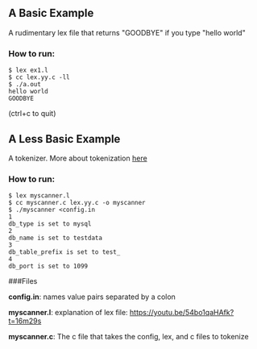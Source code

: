 ## A Basic Example
A rudimentary lex file that returns "GOODBYE" if you type "hello world"
### How to run:
	$ lex ex1.l
	$ cc lex.yy.c -ll
	$ ./a.out
	hello world
	GOODBYE

(ctrl+c to quit)

## A Less Basic Example
A tokenizer. More about tokenization [here](https://en.wikipedia.org/wiki/Tokenization_(lexical_analysis))

### How to run:
	$ lex myscanner.l
	$ cc myscanner.c lex.yy.c -o myscanner
	$ ./myscanner <config.in 
	1
	db_type is set to mysql
	2
	db_name is set to testdata
	3
	db_table_prefix is set to test_
	4
	db_port is set to 1099

###Files

**config.in**: names value pairs separated by a colon

**myscanner.l**: explanation of lex file: https://youtu.be/54bo1qaHAfk?t=16m29s 

**myscanner.c**: The c file that takes the config, lex, and c files to tokenize
